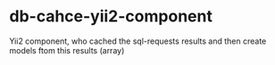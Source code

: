 # db-cahce-yii2-component
Yii2 component, who cached the sql-requests results and then create models ftom this results (array)
